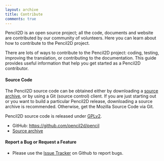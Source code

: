 ```yaml
---
layout: archive
title: Contribute
comments: true
---
```


Pencil2D is an open source project; all the code, documents and website are contributed by our community of volunteers. Here you can learn about how to contribute to the Pencil2D project.

There are lots of ways to contribute to the Pencil2D project: coding, testing, improving the translation, or contributing to the documentation. This guide provides useful information that help you get started as a Pencil2D contributor.

#### Source Code

The Pencil2D source code can be obtained either by downloading a [source archive][1], or by using a Git (source control) client. If you are just starting out or you want to build a particular Pencil2D release, downloading a source archive is recommended. Otherwise, get the Mozilla Source Code via Git.

Pencil2D source code is released under [GPLv2][2].

- GitHub: <https://github.com/pencil2d/pencil>
- [Source archive][1]

#### Report a Bug or Request a Feature

- Please use the [Issue Tracker][3] on Github to report bugs.


[0]: https://github.com/pencil2d/pencil
[1]: https://github.com/pencil2d/pencil/archive/master.zip  "Source Archive"
[2]: http://www.gnu.org/licenses/old-licenses/gpl-2.0.html "GPLv2"
[3]: https://github.com/pencil2d/pencil/issues "Issue Tracker"
